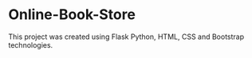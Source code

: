 # Online-Book-Store
This project was created using Flask Python, HTML, CSS and Bootstrap technologies.
